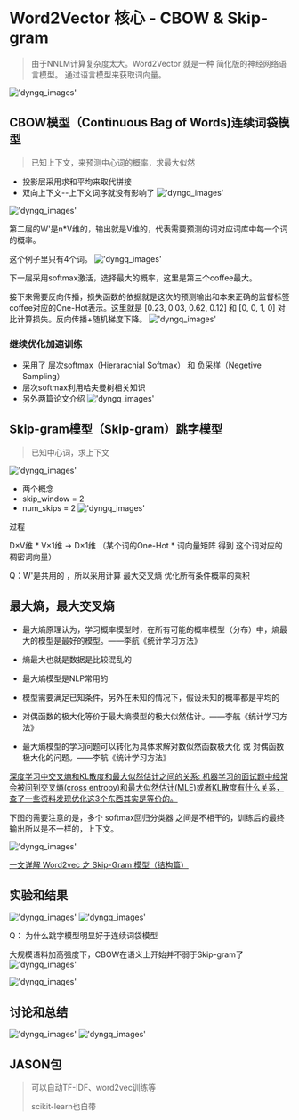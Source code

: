 # Word2Vector 核心 - CBOW & Skip-gram

> 由于NNLM计算复杂度太大。Word2Vector 就是一种 简化版的神经网络语言模型。 通过语言模型来获取词向量。

!['dyngq_images'](images/dyngq_2019-10-12-17-09-46.png)

## CBOW模型（Continuous Bag of Words)连续词袋模型

> 已知上下文，来预测中心词的概率，求最大似然

* 投影层采用求和平均来取代拼接
* 双向上下文--上下文词序就没有影响了
!['dyngq_images'](images/dyngq_2019-10-12-17-17-27.png)

!['dyngq_images'](images/dyngq_2019-10-12-17-35-00.png)

第二层的W'是n*V维的，输出就是V维的，代表需要预测的词对应词库中每一个词的概率。

这个例子里只有4个词。
!['dyngq_images'](images/dyngq_2019-10-12-17-36-27.png)

下一层采用softmax激活，选择最大的概率，这里是第三个coffee最大。

接下来需要反向传播，损失函数的依据就是这次的预测输出和本来正确的监督标签coffee对应的One-Hot表示。这里就是 [0.23, 0.03, 0.62, 0.12] 和 [0, 0, 1, 0] 对比计算损失。反向传播+随机梯度下降。
!['dyngq_images'](images/dyngq_2019-10-12-17-41-54.png)

### 继续优化加速训练

* 采用了 层次softmax（Hierarachial Softmax） 和 负采样（Negetive Sampling）
* 层次softmax利用哈夫曼树相关知识
* 另外两篇论文介绍
!['dyngq_images'](images/dyngq_2019-10-12-20-25-08.png)

## Skip-gram模型（Skip-gram）跳字模型

> 已知中心词，求上下文

!['dyngq_images'](images/dyngq_2019-10-12-20-43-09.png)

* 两个概念
* skip_window = 2
* num_skips = 2
!['dyngq_images'](images/dyngq_2019-10-12-20-45-22.png)

过程

D×V维 * V×1维 -> D×1维
（某个词的One-Hot * 词向量矩阵 得到 这个词对应的稠密词向量）

Q：W'是共用的 ，所以采用计算 最大交叉熵 优化所有条件概率的乘积

## 最大熵，最大交叉熵

* 最大熵原理认为，学习概率模型时，在所有可能的概率模型（分布）中，熵最大的模型是最好的模型。——李航《统计学习方法》
* 熵最大也就是数据是比较混乱的

* 最大熵模型是NLP常用的
* 模型需要满足已知条件，另外在未知的情况下，假设未知的概率都是平均的

* 对偶函数的极大化等价于最大熵模型的极大似然估计。——李航《统计学习方法》
* 最大熵模型的学习问题可以转化为具体求解对数似然函数极大化 或 对偶函数极大化的问题。——李航《统计学习方法》

[深度学习中交叉熵和KL散度和最大似然估计之间的关系: 机器学习的面试题中经常会被问到交叉熵(cross entropy)和最大似然估计(MLE)或者KL散度有什么关系，查了一些资料发现优化这3个东西其实是等价的。](https://www.cnblogs.com/arkenstone/p/10524720.html)

下图的需要注意的是，多个 softmax回归分类器 之间是不相干的，训练后的最终输出所以是不一样的，上下文。

!['dyngq_images'](images/dyngq_2019-10-12-21-02-25.png)

[一文详解 Word2vec 之 Skip-Gram 模型（结构篇）](https://blog.csdn.net/qq_24003917/article/details/80389976)

## 实验和结果

!['dyngq_images'](images/dyngq_2019-10-12-21-20-10.png)
!['dyngq_images'](images/dyngq_2019-10-13-16-34-26.png)

Q： 为什么跳字模型明显好于连续词袋模型

大规模语料加高强度下，CBOW在语义上开始并不弱于Skip-gram了
!['dyngq_images'](images/dyngq_2019-10-13-16-46-17.png)

!['dyngq_images'](images/dyngq_2019-10-13-16-46-59.png)

## 讨论和总结


!['dyngq_images'](images/dyngq_2019-10-13-16-47-21.png)
!['dyngq_images'](images/dyngq_2019-10-13-16-47-44.png)

## JASON包

> 可以自动TF-IDF、word2vec训练等
>
> scikit-learn也自带
